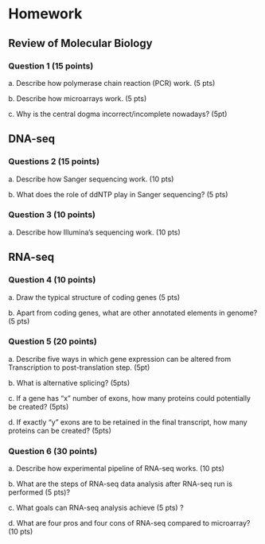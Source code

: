 # Homework

## Review of Molecular Biology

### Question 1 \(15 points\)

a. Describe how polymerase chain reaction \(PCR\) work. \(5 pts\)

b. Describe how microarrays work. \(5 pts\) 

c. Why is the central dogma incorrect/incomplete nowadays? \(5pt\)

## DNA-seq

### Questions 2 \(15 points\)

a. Describe how Sanger sequencing work. \(10 pts\)

b. What does the role of ddNTP play in Sanger sequencing? \(5 pts\)

### Question 3 \(10 points\)

a. Describe how Illumina’s sequencing work. \(10 pts\)

## RNA-seq

### Question 4 \(10 points\)

a. Draw the typical structure of coding genes \(5 pts\)

b. Apart from coding genes, what are other annotated elements in genome? \(5 pts\)

### Question 5 \(20 points\)

a. Describe five ways in which gene expression can be altered from Transcription to post-translation step. \(5pt\)

b. What is alternative splicing? \(5pts\) 

c. If a gene has “x” number of exons, how many proteins could potentially be created? \(5pts\) 

d. If exactly “y” exons are to be retained in the final transcript, how many proteins can be created? \(5pts\)

### Question 6 \(30 points\)

a. Describe how experimental pipeline of RNA-seq works. \(10 pts\) 

b. What are the steps of RNA-seq data analysis after RNA-seq run is performed \(5 pts\)? 

c. What goals can RNA-seq analysis achieve \(5 pts\) ? 

d. What are four pros and four cons of RNA-seq compared to microarray? \(10 pts\)

